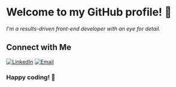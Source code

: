 # Welcome to my GitHub profile! 👋

*I'm a results-driven front-end developer with an eye for detail.*

## Connect with Me

<a href="https://www.linkedin.com/in/denys-petryniak/" target="_blank"><img src="https://img.shields.io/badge/LinkedIn-0077B5?style=flat&logo=linkedin&logoColor=white" alt="LinkedIn"></a>
<a href="mailto:denys.petryniak@gmail.com" target="_blank"><img src="https://img.shields.io/badge/Email-D14836?style=flat&logo=gmail&logoColor=white" alt="Email"></a>

### Happy coding! 🚀

<!--
**denys-petryniak/denys-petryniak** is a ✨ _special_ ✨ repository because its `README.md` (this file) appears on your GitHub profile.

Here are some ideas to get you started:

- 🔭 I’m currently working on ...
- 🌱 I’m currently learning ...
- 👯 I’m looking to collaborate on ...
- 🤔 I’m looking for help with ...
- 💬 Ask me about ...
- 📫 How to reach me: ...
- 😄 Pronouns: ...
- ⚡ Fun fact: ...
-->
